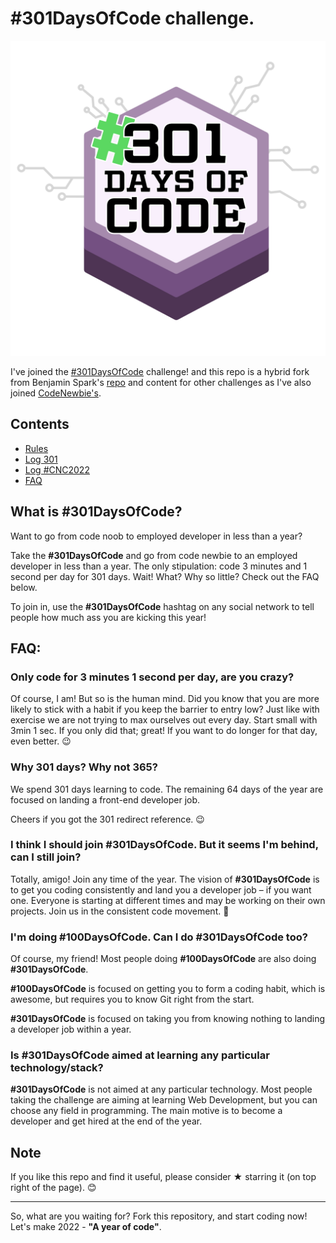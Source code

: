 # #301DaysOfCode challenge.

![#301DaysOfCode logo](./301DaysOfCode-Badges/301days%20logo-08.svg)

I've joined the [#301DaysOfCode](https://301daysofcode.com/) challenge! and this repo is a hybrid fork from Benjamin Spark's [repo](https://github.com/benjaminspak/301-Days-Of-Code) and content for other challenges as I've also joined [CodeNewbie's](https://community.codenewbie.org/cnc2022).

## Contents
* [Rules](rules.md)
* [Log 301](./log_301.md)
* [Log #CNC2022](./log_code_more.md)
* [FAQ](https://github.com/AdrianSkar/301_days_of_code#faq)

## What is #301DaysOfCode?
Want to go from code noob to employed developer in less than a year?

Take the **#301DaysOfCode** and go from code newbie to an employed developer in less than a year. The only stipulation: code 3 minutes and 1 second per day for 301 days. Wait! What? Why so little? Check out the FAQ below.

To join in, use the **#301DaysOfCode** hashtag on any social network to tell people how much ass you are kicking this year!

## FAQ:

### Only code for 3 minutes 1 second per day, are you crazy?

Of course, I am! But so is the human mind. Did you know that you are more likely to stick with a habit if you keep the barrier to entry low? Just like with exercise we are not trying to max ourselves out every day. Start small with 3min 1 sec. If you only did that; great! If you want to do longer for that day, even better. 😉

### Why 301 days? Why not 365?

We spend 301 days learning to code. The remaining 64 days of the year are focused on landing a front-end developer job.

Cheers if you got the 301 redirect reference. 😉

### I think I should join #301DaysOfCode. But it seems I'm behind, can I still join?

Totally, amigo! Join any time of the year. The vision of **#301DaysOfCode** is to get you coding consistently and land you a developer job – if you want one. Everyone is starting at different times and may be working on their own projects. Join us in the consistent code movement. 🙂

### I'm doing #100DaysOfCode. Can I do #301DaysOfCode too?

Of course, my friend! Most people doing **#100DaysOfCode** are also doing **#301DaysOfCode**.

**#100DaysOfCode** is focused on getting you to form a coding habit, which is awesome, but requires you to know Git right from the start.

**#301DaysOfCode** is focused on taking you from knowing nothing to landing a developer job within a year.

### Is #301DaysOfCode aimed at learning any particular technology/stack?

**#301DaysOfCode** is not aimed at any particular technology. Most people taking the challenge are aiming at learning Web Development, but you can choose any field in programming. The main motive is to become a developer and get hired at the end of the year.

## Note
If you like this repo and find it useful, please consider &#9733; starring it (on top right of the page). :blush:

---

So, what are you waiting for? Fork this repository, and start coding now! Let's make 2022 - **"A year of code"**.

